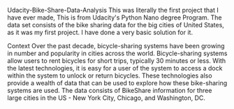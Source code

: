 Udacity-Bike-Share-Data-Analysis
This was literally the first project that I have ever made, This is from Udacity's Python Nano degree Program. The data set consists of the bike sharing data for the big cities of United States, as it was my first project. I have done a very basic solution for it.

Context
Over the past decade, bicycle-sharing systems have been growing in number and popularity in cities across the world. Bicycle-sharing systems allow users to rent bicycles for short trips, typically 30 minutes or less. With the latest technologies, it is easy for a user of the system to access a dock within the system to unlock or return bicycles. These technologies also provide a wealth of data that can be used to explore how these bike-sharing systems are used. The data consists of BikeShare information for three large cities in the US - New York City, Chicago, and Washington, DC.
